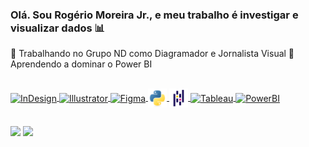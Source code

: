 ### Olá. Sou Rogério Moreira Jr., e meu trabalho é investigar e visualizar dados 📊

💼 Trabalhando no Grupo ND como Diagramador e Jornalista Visual
🌱 Aprendendo a dominar o Power BI

<div style="display: inline_block"><br>
<a href="https://github.com/rogeriomoreirajr">
  <img align="center" alt="InDesign" height="30"  src="https://upload.wikimedia.org/wikipedia/commons/thumb/4/48/Adobe_InDesign_CC_icon.svg/2101px-Adobe_InDesign_CC_icon.svg.png">
  <img align="center" alt="Illustrator" height="30"  src="https://www.imagensempng.com.br/wp-content/uploads/2020/12/illustrator.png">
  <img align="center" alt="Figma" height="30"  src="https://upload.wikimedia.org/wikipedia/commons/thumb/3/33/Figma-logo.svg/400px-Figma-logo.svg.png">
  <img align="center" alt="Python" height="30"  src="https://raw.githubusercontent.com/devicons/devicon/master/icons/python/python-original.svg">
  <img align="center" alt="Pandas" height="30"  src="https://raw.githubusercontent.com/devicons/devicon/master/icons/pandas/pandas-original.svg">
  <img align="center" alt="Tableau" height="30" src="https://cdn.worldvectorlogo.com/logos/tableau-software.svg">
  <img align="center" alt="PowerBI" height="30" src="https://upload.wikimedia.org/wikipedia/commons/thumb/c/cf/New_Power_BI_Logo.svg/630px-New_Power_BI_Logo.svg.png">
</div>

##

<div> 
  <a href = "mailto:rogeriomoreirajr@gmail.com"><img src="https://img.shields.io/badge/-Gmail-%23333?style=for-the-badge&logo=gmail&logoColor=white" target="_blank"></a>
  <a href="https://www.linkedin.com/in/rogeriomoreirajr/" target="_blank"><img src="https://img.shields.io/badge/-LinkedIn-%230077B5?style=for-the-badge&logo=linkedin&logoColor=white" target="_blank"></a>
</div>
